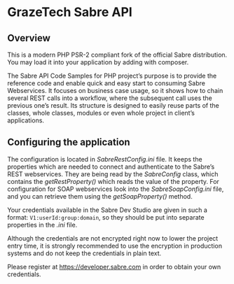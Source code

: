 # GrazeTech Sabre API
## Overview
This is a modern PHP PSR-2 compliant fork of the official Sabre distribution. You may load it into your application by adding with composer.

The Sabre API Code Samples for PHP project’s purpose is to provide the reference code and enable quick and easy start to consuming Sabre Webservices. It focuses on business case usage, so it shows how to chain several REST calls into a workflow, where the subsequent call uses the previous one’s result. Its structure is designed to easily reuse parts of the classes, whole classes, modules or even whole project in client’s applications.
## Configuring the application
The configuration is located in *SabreRestConfig.ini* file. It keeps the properties which are needed to connect and authenticate to the Sabre’s REST webservices. They are being read by the *SabreConfig* class, which contains the *getRestProperty()* which reads the value of the property. For configuration for SOAP webservices look into the *SabreSoapConfig.ini* file, and you can retrieve them using the *getSoapProperty()* method.

Your credentials available in the Sabre Dev Studio are given in such a format: `V1:userId:group:domain`, so they should be put into separate properties in the *.ini* file. 

Although the credentials are not encrypted right now to lower the project entry time, it is strongly recommended to use the encryption in production systems and do not keep the credentials in plain text.

Please register at https://developer.sabre.com in order to obtain your own credentials.
